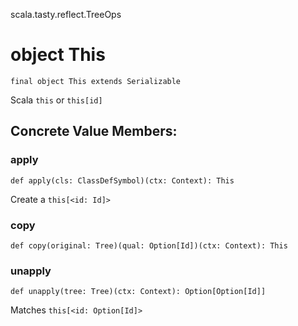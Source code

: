 scala.tasty.reflect.TreeOps
# object This

<pre><code class="language-scala" >final object This extends Serializable</pre></code>
Scala `this` or `this[id]`

## Concrete Value Members:
### apply
<pre><code class="language-scala" >def apply(cls: ClassDefSymbol)(ctx: Context): This</pre></code>
Create a `this[<id: Id]>`

### copy
<pre><code class="language-scala" >def copy(original: Tree)(qual: Option[Id])(ctx: Context): This</pre></code>

### unapply
<pre><code class="language-scala" >def unapply(tree: Tree)(ctx: Context): Option[Option[Id]]</pre></code>
Matches `this[<id: Option[Id]>`

